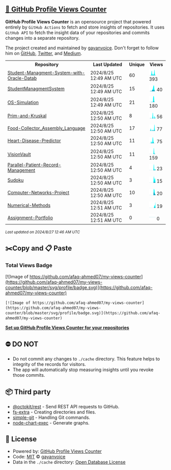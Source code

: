 ## [🚀 GitHub Profile Views Counter](https://github.com/gayanvoice/github-profile-views-counter)
**GitHub Profile Views Counter** is an opensource project that powered entirely by  `GitHub Actions` to fetch and store insights of repositories.
It uses `GitHub API` to fetch the insight data of your repositories and commits changes into a separate repository.

The project created and maintained by [gayanvoice](https://github.com/gayanvoice). Don't forget to follow him on [GitHub](https://github.com/gayanvoice), [Twitter](https://twitter.com/gayanvoice), and [Medium](https://gayanvoice.medium.com/).

<table>
	<tr>
		<th>
			Repository
		</th>
		<th>
			Last Updated
		</th>
		<th>
			Unique
		</th>
		<th>
			Views
		</th>
	</tr>
	<tr>
		<td>
			<a href="https://github.com/afaq-ahmed07/my-views-counter/tree/master/readme/654522860/year.md">
				Student-Managment-System-with-Oracle-Datab
			</a>
		</td>
		<td>
			2024/8/25 12:49 AM UTC
		</td>
		<td>
			60
		</td>
		<td>
			<img alt="Response time graph" src="https://github.com/afaq-ahmed07/my-views-counter/raw/master/graph/654522860/small/year.png" height="20"> 393
		</td>
	</tr>
	<tr>
		<td>
			<a href="https://github.com/afaq-ahmed07/my-views-counter/tree/master/readme/606989314/year.md">
				StudentManagmentSystem
			</a>
		</td>
		<td>
			2024/8/25 12:49 AM UTC
		</td>
		<td>
			15
		</td>
		<td>
			<img alt="Response time graph" src="https://github.com/afaq-ahmed07/my-views-counter/raw/master/graph/606989314/small/year.png" height="20"> 40
		</td>
	</tr>
	<tr>
		<td>
			<a href="https://github.com/afaq-ahmed07/my-views-counter/tree/master/readme/653105890/year.md">
				OS-Simulation
			</a>
		</td>
		<td>
			2024/8/25 12:49 AM UTC
		</td>
		<td>
			21
		</td>
		<td>
			<img alt="Response time graph" src="https://github.com/afaq-ahmed07/my-views-counter/raw/master/graph/653105890/small/year.png" height="20"> 180
		</td>
	</tr>
	<tr>
		<td>
			<a href="https://github.com/afaq-ahmed07/my-views-counter/tree/master/readme/608704106/year.md">
				Prim-and-Kruskal
			</a>
		</td>
		<td>
			2024/8/25 12:50 AM UTC
		</td>
		<td>
			8
		</td>
		<td>
			<img alt="Response time graph" src="https://github.com/afaq-ahmed07/my-views-counter/raw/master/graph/608704106/small/year.png" height="20"> 56
		</td>
	</tr>
	<tr>
		<td>
			<a href="https://github.com/afaq-ahmed07/my-views-counter/tree/master/readme/654526552/year.md">
				Food-Collector_Assembly_Language
			</a>
		</td>
		<td>
			2024/8/25 12:50 AM UTC
		</td>
		<td>
			17
		</td>
		<td>
			<img alt="Response time graph" src="https://github.com/afaq-ahmed07/my-views-counter/raw/master/graph/654526552/small/year.png" height="20"> 77
		</td>
	</tr>
	<tr>
		<td>
			<a href="https://github.com/afaq-ahmed07/my-views-counter/tree/master/readme/735390494/year.md">
				Heart-Disease-Predictor
			</a>
		</td>
		<td>
			2024/8/25 12:50 AM UTC
		</td>
		<td>
			11
		</td>
		<td>
			<img alt="Response time graph" src="https://github.com/afaq-ahmed07/my-views-counter/raw/master/graph/735390494/small/year.png" height="20"> 75
		</td>
	</tr>
	<tr>
		<td>
			<a href="https://github.com/afaq-ahmed07/my-views-counter/tree/master/readme/788078219/year.md">
				VisionVault
			</a>
		</td>
		<td>
			2024/8/25 12:50 AM UTC
		</td>
		<td>
			11
		</td>
		<td>
			<img alt="Response time graph" src="https://github.com/afaq-ahmed07/my-views-counter/raw/master/graph/788078219/small/year.png" height="20"> 159
		</td>
	</tr>
	<tr>
		<td>
			<a href="https://github.com/afaq-ahmed07/my-views-counter/tree/master/readme/802793033/year.md">
				Parallel-Patient-Record-Management
			</a>
		</td>
		<td>
			2024/8/25 12:50 AM UTC
		</td>
		<td>
			4
		</td>
		<td>
			<img alt="Response time graph" src="https://github.com/afaq-ahmed07/my-views-counter/raw/master/graph/802793033/small/year.png" height="20"> 23
		</td>
	</tr>
	<tr>
		<td>
			<a href="https://github.com/afaq-ahmed07/my-views-counter/tree/master/readme/802791594/year.md">
				Sudoku
			</a>
		</td>
		<td>
			2024/8/25 12:50 AM UTC
		</td>
		<td>
			3
		</td>
		<td>
			<img alt="Response time graph" src="https://github.com/afaq-ahmed07/my-views-counter/raw/master/graph/802791594/small/year.png" height="20"> 15
		</td>
	</tr>
	<tr>
		<td>
			<a href="https://github.com/afaq-ahmed07/my-views-counter/tree/master/readme/749389203/year.md">
				Computer-Networks-Project
			</a>
		</td>
		<td>
			2024/8/25 12:50 AM UTC
		</td>
		<td>
			10
		</td>
		<td>
			<img alt="Response time graph" src="https://github.com/afaq-ahmed07/my-views-counter/raw/master/graph/749389203/small/year.png" height="20"> 20
		</td>
	</tr>
	<tr>
		<td>
			<a href="https://github.com/afaq-ahmed07/my-views-counter/tree/master/readme/664575819/year.md">
				Numerical-Methods
			</a>
		</td>
		<td>
			2024/8/25 12:51 AM UTC
		</td>
		<td>
			3
		</td>
		<td>
			<img alt="Response time graph" src="https://github.com/afaq-ahmed07/my-views-counter/raw/master/graph/664575819/small/year.png" height="20"> 19
		</td>
	</tr>
	<tr>
		<td>
			<a href="https://github.com/afaq-ahmed07/my-views-counter/tree/master/readme/772928418/year.md">
				Assignment-Portfolio
			</a>
		</td>
		<td>
			2024/8/25 12:51 AM UTC
		</td>
		<td>
			0
		</td>
		<td>
			<img alt="Response time graph" src="https://github.com/afaq-ahmed07/my-views-counter/raw/master/graph/772928418/small/year.png" height="20"> 0
		</td>
	</tr>
</table>

<small><i>Last updated on 2024/8/27 12:46 AM UTC</i></small>

## ✂️Copy and 📋 Paste
### Total Views Badge
[![Image of https://github.com/afaq-ahmed07/my-views-counter](https://github.com/afaq-ahmed07/my-views-counter/blob/master/svg/profile/badge.svg)](https://github.com/afaq-ahmed07/my-views-counter)

```readme
[![Image of https://github.com/afaq-ahmed07/my-views-counter](https://github.com/afaq-ahmed07/my-views-counter/blob/master/svg/profile/badge.svg)](https://github.com/afaq-ahmed07/my-views-counter)
```
[**Set up GitHub Profile Views Counter for your repositories**](https://github.com/gayanvoice/github-profile-views-counter)
## ⛔ DO NOT
- Do not commit any changes to `./cache` directory. This feature helps to integrity of the records for visitors.
- The app will automatically stop measuring insights until you revoke those commits.
## 📦 Third party

- [@octokit/rest](https://www.npmjs.com/package/@octokit/rest) - Send REST API requests to GitHub.
- [fs-extra](https://www.npmjs.com/package/fs-extra) - Creating directories and files.
- [simple-git](https://www.npmjs.com/package/simple-git) - Handling Git commands.
- [node-chart-exec](https://www.npmjs.com/package/node-chart-exec) - Generate graphs.
## 📄 License
- Powered by: [GitHub Profile Views Counter](https://github.com/gayanvoice/github-profile-views-counter)
- Code: [MIT](./LICENSE) © [gayanvoice](https://github.com/gayanvoice)
- Data in the `./cache` directory: [Open Database License](https://opendatacommons.org/licenses/odbl/1-0/)